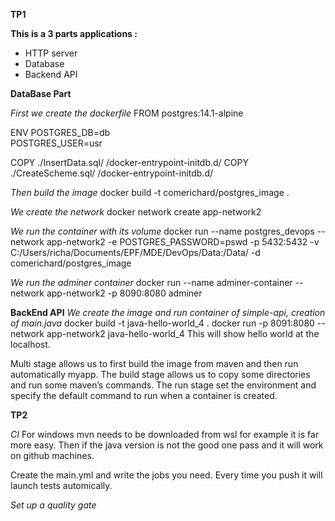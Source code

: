 **TP1**

**This is a 3 parts applications :**
- HTTP server
- Database
- Backend API

**DataBase Part**

*First we create the dockerfile* 
FROM postgres:14.1-alpine

ENV POSTGRES_DB=db \
   POSTGRES_USER=usr 

COPY ./InsertData.sql/ /docker-entrypoint-initdb.d/
COPY ./CreateScheme.sql/ /docker-entrypoint-initdb.d/

*Then build the image*
docker build -t comerichard/postgres_image .

*We create the network*
docker network create app-network2

*We run the container with its volume*
docker run --name postgres_devops --network app-network2 -e POSTGRES_PASSWORD=pswd -p 5432:5432 
-v C:/Users/richa/Documents/EPF/MDE/DevOps/Data:/Data/ -d comerichard/postgres_image

*We run the adminer container*
docker run --name adminer-container --network app-network2 -p 8090:8080 adminer


**BackEnd API**
*We create the image and run container of simple-api, creation of main.java*
docker build -t java-hello-world_4 .
docker run -p 8091:8080 --network app-network2 java-hello-world_4
This will show hello world at the localhost.

Multi stage allows us to first build the image from maven and then run automatically myapp. The build stage allows us to copy some directories and run some maven’s commands.
The run stage set the environment and specify the default command to run when a container is created.

**TP2**

*CI*
For windows mvn needs to be downloaded from wsl for example it is far more easy.
Then if the java version is not the good one pass and it will work on github machines.

Create the main.yml and write the jobs you need. Every time you push it will launch tests automically.

*Set up a quality gate*



